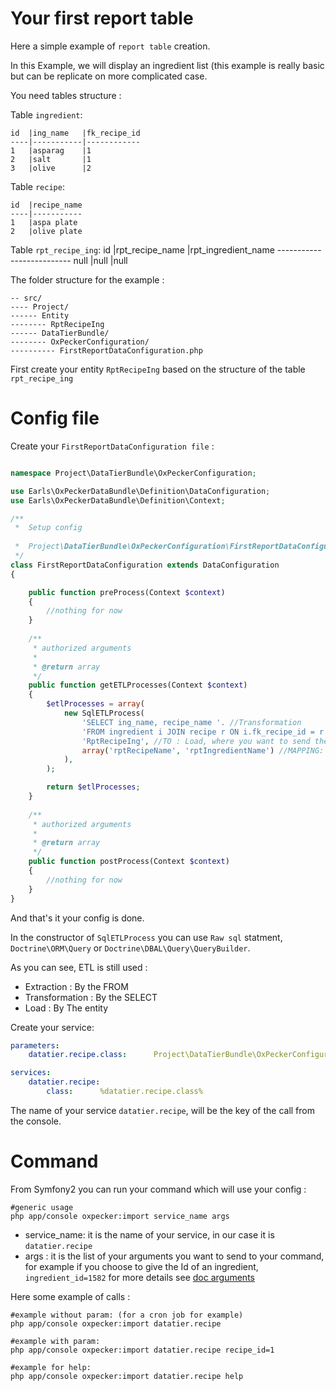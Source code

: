 Your first report table
=================

Here a simple example of `report table` creation. 

In this Example, we will display an ingredient list (this example is really basic but can be replicate on more complicated case.

You need tables structure :
  
  Table `ingredient`:

    id  |ing_name   |fk_recipe_id
    ----|-----------|------------
    1   |asparag    |1
    2   |salt       |1
    3   |olive      |2
    
  Table `recipe`:

    id  |recipe_name
    ----|-----------
    1   |aspa plate    
    2   |olive plate    
    
  Table `rpt_recipe_ing`:
    id      |rpt_recipe_name |rpt_ingredient_name
    --------------------------
    null    |null        |null


The folder structure for the example :

```
-- src/
---- Project/
------ Entity
-------- RptRecipeIng
------ DataTierBundle/
-------- OxPeckerConfiguration/
---------- FirstReportDataConfiguration.php
```

First create your entity `RptRecipeIng` based on the structure of the table `rpt_recipe_ing`

Config file
========
Create your `FirstReportDataConfiguration file` :

```php

namespace Project\DataTierBundle\OxPeckerConfiguration;

use Earls\OxPeckerDataBundle\Definition\DataConfiguration;
use Earls\OxPeckerDataBundle\Definition\Context;

/**
 *  Setup config
 
 *  Project\DataTierBundle\OxPeckerConfiguration\FirstReportDataConfiguration
 */
class FirstReportDataConfiguration extends DataConfiguration
{

    public function preProcess(Context $context)
    {
        //nothing for now
    }
    
    /**
     * authorized arguments
     *
     * @return array
     */
    public function getETLProcesses(Context $context)
    {
        $etlProcesses = array(
            new SqlETLProcess(
                'SELECT ing_name, recipe_name '. //Transformation
                'FROM ingredient i JOIN recipe r ON i.fk_recipe_id = r.id', //FROM: Extraction
                'RptRecipeIng', //TO : Load, where you want to send the data
                array('rptRecipeName', 'rptIngredientName') //MAPPING: From the SELECT statement to the entity, matching fields from SQL statement to the entity
            ),
        );

        return $etlProcesses;
    }
    
    /**
     * authorized arguments
     *
     * @return array
     */
    public function postProcess(Context $context)
    {
        //nothing for now
    }
}
```

And that's it your config is done.

In the constructor of `SqlETLProcess` you can use `Raw sql` statment, `Doctrine\ORM\Query` or `Doctrine\DBAL\Query\QueryBuilder`.

As you can see, ETL is still used :
- Extraction : By the FROM
- Transformation : By the SELECT
- Load : By The entity


Create your service:
```yaml
parameters:
    datatier.recipe.class:      Project\DataTierBundle\OxPeckerConfiguration\FirstReportDataConfiguration

services:
    datatier.recipe:
        class:      %datatier.recipe.class%
```

The name of your service `datatier.recipe`, will be the key of the call from the console.

Command
=======

From Symfony2 you can run your command which will use your config :
```shell
#generic usage
php app/console oxpecker:import service_name args
```
- service_name: it is the name of your service, in our case it is `datatier.recipe`
- args : it is the list of your arguments you want to send to your command, for example if you choose to give the Id of an ingredient, `ingredient_id=1582` for more details see [doc arguments](https://github.com/Earls/OxPeckerDataBundle/blob/master/Resources/doc/arguments.md)

Here some example of calls :

```shell
#example without param: (for a cron job for example)
php app/console oxpecker:import datatier.recipe

#example with param:
php app/console oxpecker:import datatier.recipe recipe_id=1

#example for help:
php app/console oxpecker:import datatier.recipe help

```
